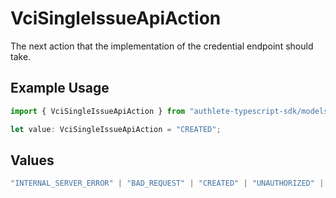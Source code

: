 # VciSingleIssueApiAction

The next action that the implementation of the credential endpoint
should take.


## Example Usage

```typescript
import { VciSingleIssueApiAction } from "authlete-typescript-sdk/models/operations";

let value: VciSingleIssueApiAction = "CREATED";
```

## Values

```typescript
"INTERNAL_SERVER_ERROR" | "BAD_REQUEST" | "CREATED" | "UNAUTHORIZED" | "FORBIDDEN" | "JSON" | "JWT" | "OK"
```